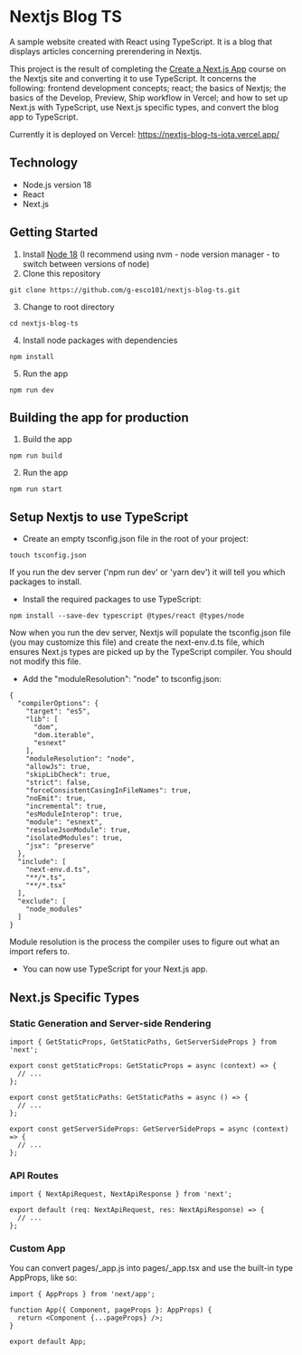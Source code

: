 # Nextjs Blog TS

A sample website created with React using TypeScript. It is a blog that displays articles concerning prerendering in Nextjs.

This project is the result of completing the [Create a Next.js App](https://nextjs.org/learn/basics/create-nextjs-app) course on the Nextjs site and converting it to use TypeScript. It concerns the following: frontend development concepts; react; the basics of Nextjs; the basics of the Develop, Preview, Ship workflow in Vercel; and how to set up Next.js with TypeScript, use Next.js specific types, and convert the blog app to TypeScript.

Currently it is deployed on Vercel:
https://nextjs-blog-ts-iota.vercel.app/

## Technology

- Node.js version 18
- React
- Next.js

## Getting Started

1. Install [Node 18](https://nodejs.org) (I recommend using nvm - node version manager - to switch between versions of node)
2. Clone this repository

```
git clone https://github.com/g-esco101/nextjs-blog-ts.git
```

3. Change to root directory

```
cd nextjs-blog-ts
```

4. Install node packages with dependencies

```
npm install
```

5. Run the app

```
npm run dev
```

## Building the app for production

1. Build the app

```
npm run build
```

2. Run the app

```
npm run start
```

## Setup Nextjs to use TypeScript

- Create an empty tsconfig.json file in the root of your project:

```
touch tsconfig.json
```

If you run the dev server ('npm run dev' or 'yarn dev') it will tell you which packages to install.

- Install the required packages to use TypeScript:

```
npm install --save-dev typescript @types/react @types/node
```

Now when you run the dev server, Nextjs will populate the tsconfig.json file (you may customize this file) and create the next-env.d.ts file, which ensures Next.js types are picked up by the TypeScript compiler. You should not modify this file.

- Add the "moduleResolution": "node" to tsconfig.json:

```
{
  "compilerOptions": {
    "target": "es5",
    "lib": [
      "dom",
      "dom.iterable",
      "esnext"
    ],
    "moduleResolution": "node",
    "allowJs": true,
    "skipLibCheck": true,
    "strict": false,
    "forceConsistentCasingInFileNames": true,
    "noEmit": true,
    "incremental": true,
    "esModuleInterop": true,
    "module": "esnext",
    "resolveJsonModule": true,
    "isolatedModules": true,
    "jsx": "preserve"
  },
  "include": [
    "next-env.d.ts",
    "**/*.ts",
    "**/*.tsx"
  ],
  "exclude": [
    "node_modules"
  ]
}
```

Module resolution is the process the compiler uses to figure out what an import refers to.

- You can now use TypeScript for your Next.js app.

## Next.js Specific Types

### Static Generation and Server-side Rendering

```
import { GetStaticProps, GetStaticPaths, GetServerSideProps } from 'next';

export const getStaticProps: GetStaticProps = async (context) => {
  // ...
};

export const getStaticPaths: GetStaticPaths = async () => {
  // ...
};

export const getServerSideProps: GetServerSideProps = async (context) => {
  // ...
};
```

### API Routes

```
import { NextApiRequest, NextApiResponse } from 'next';

export default (req: NextApiRequest, res: NextApiResponse) => {
  // ...
};
```

### Custom App

You can convert pages/\_app.js into pages/\_app.tsx and use the built-in type AppProps, like so:

```
import { AppProps } from 'next/app';

function App({ Component, pageProps }: AppProps) {
  return <Component {...pageProps} />;
}

export default App;
```
